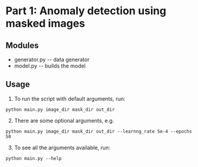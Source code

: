 # Part 1: Anomaly detection using masked images

## Modules
* generator.py -- data generator
* model.py -- builds the model

## Usage
1. To run the script with default arguments, run:
```
python main.py image_dir mask_dir out_dir
```
2. There are some optional arguments, e.g.
```
python main.py image_dir mask_dir out_dir --learnng_rate 5e-4 --epochs 50
```
3. To see all the arguments available, run:
```
python main.py --help
```
